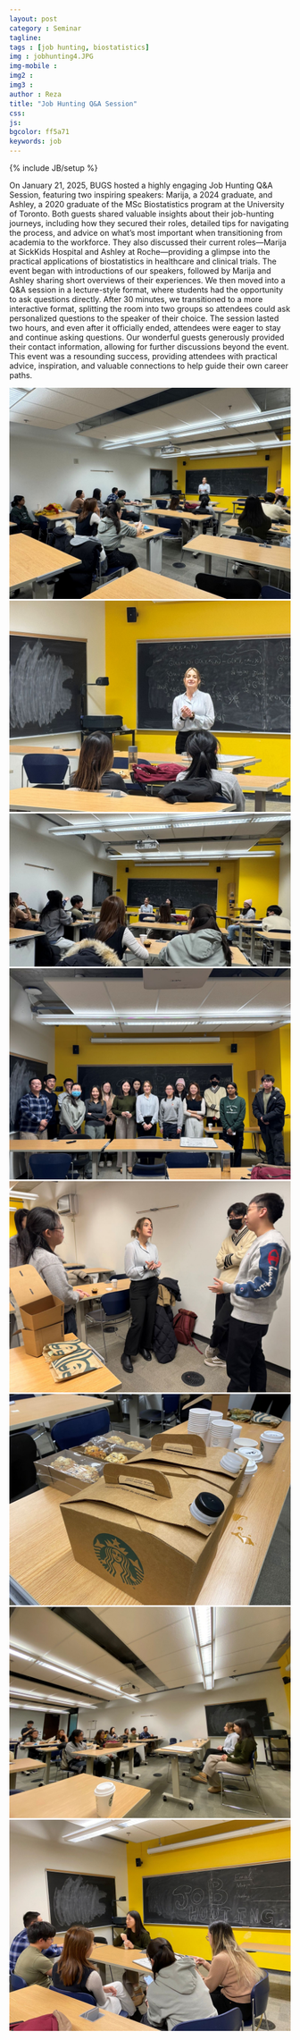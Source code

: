 ```yaml
---
layout: post
category : Seminar
tagline: 
tags : [job hunting, biostatistics]
img : jobhunting4.JPG
img-mobile : 
img2 : 
img3 : 
author : Reza
title: "Job Hunting Q&A Session"
css: 
js: 
bgcolor: ff5a71
keywords: job
---
```

{% include JB/setup %}


On January 21, 2025, BUGS hosted a highly engaging Job Hunting Q&A Session, featuring two inspiring speakers: Marija, a 2024 graduate, and Ashley, a 2020 graduate of the MSc Biostatistics program at the University of Toronto.
Both guests shared valuable insights about their job-hunting journeys, including how they secured their roles, detailed tips for navigating the process, and advice on what’s most important when transitioning from academia to the workforce. They also discussed their current roles—Marija at SickKids Hospital and Ashley at Roche—providing a glimpse into the practical applications of biostatistics in healthcare and clinical trials.
The event began with introductions of our speakers, followed by Marija and Ashley sharing short overviews of their experiences. We then moved into a Q&A session in a lecture-style format, where students had the opportunity to ask questions directly. After 30 minutes, we transitioned to a more interactive format, splitting the room into two groups so attendees could ask personalized questions to the speaker of their choice.
The session lasted two hours, and even after it officially ended, attendees were eager to stay and continue asking questions. Our wonderful guests generously provided their contact information, allowing for further discussions beyond the event.
This event was a resounding success, providing attendees with practical advice, inspiration, and valuable connections to help guide their own career paths.



<!--more-->

![](/assets/images/post/jobhunting1.JPG)
![](/assets/images/post/jobhunting2.JPG)
![](/assets/images/post/jobhunting3.JPG)
![](/assets/images/post/jobhunting4.JPG)
![](/assets/images/post/jobhunting5.JPG)
![](/assets/images/post/jobhunting6.JPG)
![](/assets/images/post/jobhunting7.JPG)
![](/assets/images/post/jobhunting8.JPG)
